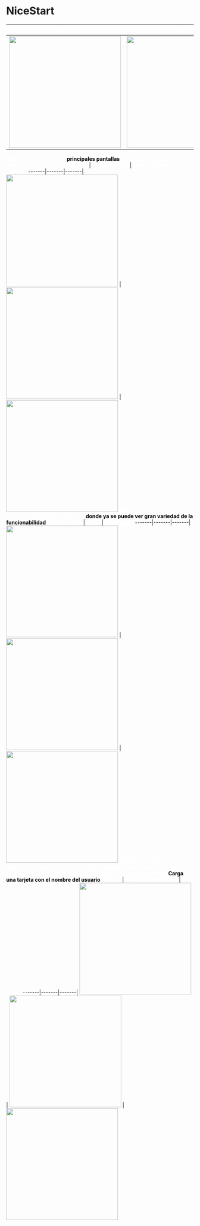 # NiceStart
<b style="color:white">Splash</b> | <b style="color:white">login</b> | <b style="color:white">Main1</b>
-------|-------|-------|
<img src="/app/doc/img/Splash.png" width="300px"> | <img src="/app/doc/img/Login.png" width="300px"> | <img src="/app/doc/img/Main.png" width="300px">
<span style="color:white"><b>Splash</b> y el <b>Login</b> son la <b style="color:Black">principales pantallas</b> de nuestra aplicacion carga una pequeña animacion</span>
<b style="color:white">Registro</b> | <b style="color:white">Main principal</b> | <b style="color:white">Menu al mantener pulsado</b>
-------|-------|-------|
<img src="/app/doc/img/Registro.png" width="300px"> | <img src="/app/doc/img/RegistroEdit.png" width="300px"> | <img src="/app/doc/img/MenuAlien.png" width="300px">
<span style="color:white"><b>Registro</b> para nuevos usuarios, <b>Menu principal</b> son la <b style="color:Black">donde ya se puede ver gran variedad de la funcionabilidad</b></span>
<b style="color:white">Appbar menu</b> | <b style="color:white">Perfil</b> | <b style="color:white">Deplegable</b>
-------|-------|-------|
<img src="/app/doc/img/Appbar.png" width="300px"> | <img src="(/app/doc/img/AppbarAlert.png" width="300px"> | <img src="/app/doc/img/Card.png" width="300px">
<span style="color:white"><b>Appbar es donde podemos elegir la opciones del menu el perfil o deplegar la tarjeta de usuario</b>, <b>Perfil es donde salen todos los link del usuario y los carga en pantalla</b> <b style="color:Black">Carga una tarjeta con el nombre del usuario</b></span>
<b style="color:white">menu 2</b> | <b style="color:white">Barra de navegacion</b> | <b style="color:white">Demo</b>
-------|-------|-------|
<img src="/app/doc/img/Main2.png" width="300px"> | <img src="/app/doc/img/Navegacionbar.png" width="300px"> | <img src="/app/doc/img/Perfilload.png" width="300px">
